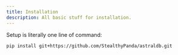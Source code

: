 ```yaml
---
title: Installation
description: All basic stuff for installation.
---
```




Setup is literally one line of command:

```bash
pip install git+https://github.com/StealthyPanda/astraldb.git
```
